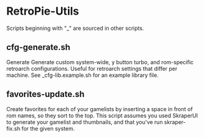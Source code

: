 # RetroPie-Utils

Scripts beginning with "_" are sourced in other scripts.

## cfg-generate.sh

Generate Generate custom system-wide, y button turbo, and rom-specific retroarch configurations. Useful for retroarch settings that differ per machine. See _cfg-lib.example.sh for an example library file.

## favorites-update.sh

Create favorites for each of your gamelists by inserting a space in front of rom names, so they sort to the top. This script assumes you used SkraperUI to generate your gamelist and thumbnails, and that you've run skraper-fix.sh for the given system.
